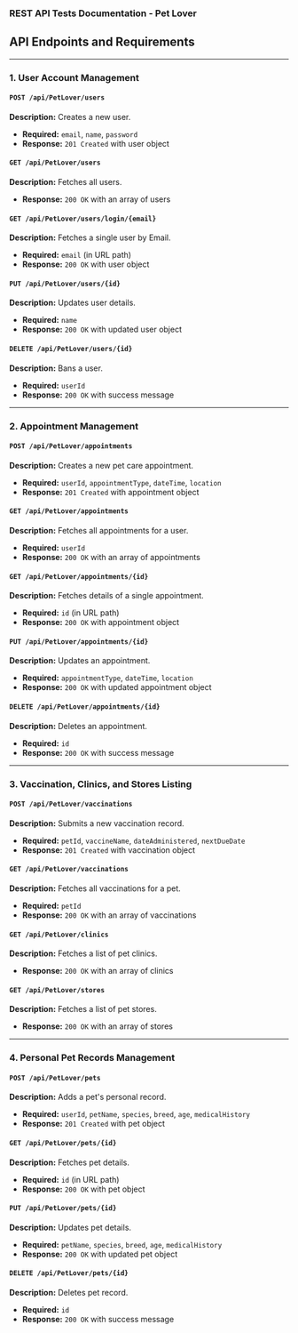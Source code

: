 ### REST API Tests Documentation - Pet Lover

## **API Endpoints and Requirements**

---

### **1. User Account Management**

#### `POST /api/PetLover/users`

**Description:** Creates a new user.
* **Required:** `email`,       `name`,       `password`
* **Response:** `201 Created` with user object

#### `GET /api/PetLover/users`

**Description:** Fetches all users.
* **Response:** `200 OK` with an array of users

#### `GET /api/PetLover/users/login/{email}`

**Description:** Fetches a single user by Email.
* **Required:** `email` (in URL path)
* **Response:** `200 OK` with user object

#### `PUT /api/PetLover/users/{id}`

**Description:** Updates user details.
* **Required:** `name`
* **Response:** `200 OK` with updated user object

#### `DELETE /api/PetLover/users/{id}`

**Description:** Bans a user.
* **Required:** `userId`
* **Response:** `200 OK` with success message

---

### **2. Appointment Management**

#### `POST /api/PetLover/appointments`

**Description:** Creates a new pet care appointment.  
* **Required:** `userId`,        `appointmentType`,        `dateTime`,  `location`  
* **Response:** `201 Created` with appointment object  

#### `GET /api/PetLover/appointments`

**Description:** Fetches all appointments for a user.  
* **Required:** `userId`  
* **Response:** `200 OK` with an array of appointments  

#### `GET /api/PetLover/appointments/{id}`

**Description:** Fetches details of a single appointment.  
* **Required:** `id` (in URL path)  
* **Response:** `200 OK` with appointment object  

#### `PUT /api/PetLover/appointments/{id}`

**Description:** Updates an appointment.  
* **Required:** `appointmentType`,        `dateTime`,  `location`  
* **Response:** `200 OK` with updated appointment object  

#### `DELETE /api/PetLover/appointments/{id}`

**Description:** Deletes an appointment.  
* **Required:** `id`  
* **Response:** `200 OK` with success message  

---

### **3. Vaccination, Clinics, and Stores Listing**

#### `POST /api/PetLover/vaccinations`

**Description:** Submits a new vaccination record.  
* **Required:** `petId`,        `vaccineName`,        `dateAdministered`,  `nextDueDate`  
* **Response:** `201 Created` with vaccination object  

#### `GET /api/PetLover/vaccinations`

**Description:** Fetches all vaccinations for a pet.  
* **Required:** `petId`  
* **Response:** `200 OK` with an array of vaccinations  

#### `GET /api/PetLover/clinics`

**Description:** Fetches a list of pet clinics.  
* **Response:** `200 OK` with an array of clinics  

#### `GET /api/PetLover/stores`

**Description:** Fetches a list of pet stores.  
* **Response:** `200 OK` with an array of stores  

---

### **4. Personal Pet Records Management**

#### `POST /api/PetLover/pets`

**Description:** Adds a pet's personal record.  
* **Required:** `userId`,        `petName`,        `species`,        `breed`,        `age`,  `medicalHistory`  
* **Response:** `201 Created` with pet object  

#### `GET /api/PetLover/pets/{id}`

**Description:** Fetches pet details.  
* **Required:** `id` (in URL path)  
* **Response:** `200 OK` with pet object  

#### `PUT /api/PetLover/pets/{id}`

**Description:** Updates pet details.  
* **Required:** `petName`,        `species`,        `breed`,        `age`,  `medicalHistory`  
* **Response:** `200 OK` with updated pet object  

#### `DELETE /api/PetLover/pets/{id}`

**Description:** Deletes pet record.  
* **Required:** `id`  
* **Response:** `200 OK` with success message  
